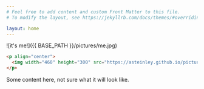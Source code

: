 ```yaml
---
# Feel free to add content and custom Front Matter to this file.
# To modify the layout, see https://jekyllrb.com/docs/themes/#overriding-theme-defaults

layout: home
---
```


![it's me!]({{ BASE_PATH }}/pictures/me.jpg)

```html
<p align="center">
  <img width="460" height="300" src="https://asteinley.github.io/pictures/me.jpg">
</p>
```

Some content here, not sure what it will look like.